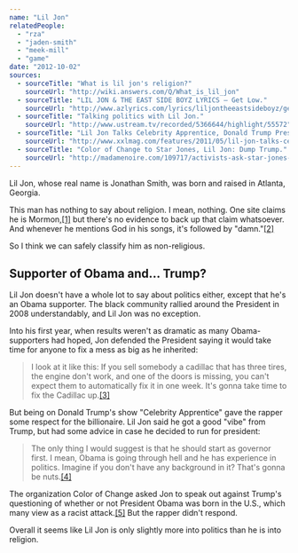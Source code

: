 ```yaml
---
name: "Lil Jon"
relatedPeople:
  - "rza"
  - "jaden-smith"
  - "meek-mill"
  - "game"
date: "2012-10-02"
sources:
  - sourceTitle: "What is lil jon's religion?"
    sourceUrl: "http://wiki.answers.com/Q/What_is_lil_jon"
  - sourceTitle: "LIL JON & THE EAST SIDE BOYZ LYRICS – Get Low."
    sourceUrl: "http://www.azlyrics.com/lyrics/liljontheeastsideboyz/getlow.html"
  - sourceTitle: "Talking politics with Lil Jon."
    sourceUrl: "http://www.ustream.tv/recorded/5366644/highlight/55572"
  - sourceTitle: "Lil Jon Talks Celebrity Apprentice, Donald Trump Presidency."
    sourceUrl: "http://www.xxlmag.com/features/2011/05/lil-jon-talks-celebrity-apprentice-donald-trump-presidency/2/"
  - sourceTitle: "Color of Change to Star Jones, Lil Jon: Dump Trump."
    sourceUrl: "http://madamenoire.com/109717/activists-ask-star-jones-lil-jon-to-dump-trump/"
---
```


Lil Jon, whose real name is Jonathan Smith, was born and raised in Atlanta, Georgia.

This man has nothing to say about religion. I mean, nothing. One site claims he is Mormon,<a class="source-citation" href="#http://wiki.answers.com/Q/What_is_lil_jon" title="What is lil jon&apos;s religion?">[1]</a> but there's no evidence to back up that claim whatsoever. And whenever he mentions God in his songs, it's followed by "damn."<a class="source-citation" href="#http://www.azlyrics.com/lyrics/liljontheeastsideboyz/getlow.html" title="LIL JON &amp; THE EAST SIDE BOYZ LYRICS – Get Low.">[2]</a>

So I think we can safely classify him as non-religious.


## Supporter of Obama and… Trump?

Lil Jon doesn't have a whole lot to say about politics either, except that he's an Obama supporter. The black community rallied around the President in 2008 understandably, and Lil Jon was no exception.

Into his first year, when results weren't as dramatic as many Obama-supporters had hoped, Jon defended the President saying it would take time for anyone to fix a mess as big as he inherited:

>I look at it like this: If you sell somebody a cadillac that has three tires, the engine don't work, and one of the doors is missing, you can't expect them to automatically fix it in one week. It's gonna take time to fix the Cadillac up.<a class="source-citation" href="#http://www.ustream.tv/recorded/5366644/highlight/55572" title="Talking politics with Lil Jon.">[3]</a>

But being on Donald Trump's show "Celebrity Apprentice" gave the rapper some respect for the billionaire. Lil Jon said he got a good "vibe" from Trump, but had some advice in case he decided to run for president:

>The only thing I would suggest is that he should start as governor first. I mean, Obama is going through hell and he has experience in politics. Imagine if you don't have any background in it? That's gonna be nuts.<a class="source-citation" href="#http://www.xxlmag.com/features/2011/05/lil-jon-talks-celebrity-apprentice-donald-trump-presidency/2/" title="Lil Jon Talks Celebrity Apprentice, Donald Trump Presidency.">[4]</a>

The organization Color of Change asked Jon to speak out against Trump's questioning of whether or not President Obama was born in the U.S., which many view as a racist attack.<a class="source-citation" href="#http://madamenoire.com/109717/activists-ask-star-jones-lil-jon-to-dump-trump/" title="Color of Change to Star Jones, Lil Jon: Dump Trump.">[5]</a> But the rapper didn't respond.

Overall it seems like Lil Jon is only slightly more into politics than he is into religion.
